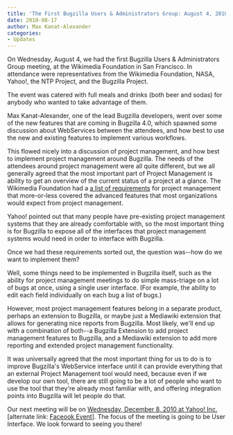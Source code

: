```yaml
---
title: 'The First Bugzilla Users & Administrators Group: August 4, 2010'
date: 2010-08-17
author: Max Kanat-Alexander
categories:
- Updates
---
```

On Wednesday, August 4, we had the first Bugzilla Users & Administrators
Group meeting, at the Wikimedia Foundation in San Francisco. In
attendance were representatives from the Wikimedia Foundation, NASA,
Yahoo\!, the NTP Project, and the Bugzilla Project.

The event was catered with full meals and drinks (both beer and sodas)
for anybody who wanted to take advantage of them.

Max Kanat-Alexander, one of the lead Bugzilla developers, went over some
of the new features that are coming in Bugzilla 4.0, which spawned some
discussion about WebServices between the attendees, and how best to use
the new and existing features to implement various workflows.

This flowed nicely into a discussion of project management, and how best
to implement project management around Bugzilla. The needs of the
attendees around project management were all quite different, but we all
generally agreed that the most important part of Project Management is
ability to get an overview of the current status of a project at a
glance. The Wikimedia Foundation had a [a list of
requirements](http://www.mediawiki.org/wiki/Tracker/PM_tool) for project
management that more-or-less covered the advanced features that most
organizations would expect from project management.

Yahoo\! pointed out that many people have pre-existing project
management systems that they are already comfortable with, so the most
important thing is for Bugzilla to expose all of the interfaces that
project management systems would need in order to interface with
Bugzilla.

Once we had these requirements sorted out, the question was--how do we
want to implement them?

Well, some things need to be implemented in Bugzilla itself, such as the
ability for project management meetings to do simple mass-triage on a
lot of bugs at once, using a single user interface. (For example, the
ability to edit each field individually on each bug a list of bugs.)

However, most project management features belong in a separate product,
perhaps an extension to Bugzilla, or maybe just a Mediawiki extension
that allows for generating nice reports from Bugzilla. Most likely,
we'll end up with a combination of both--a Bugzilla Extension to add
project management features to Bugzilla, and a Mediawiki extension to
add more reporting and extended project management functionality.

It was universally agreed that the most important thing for us to do is
to improve Bugzilla's WebService interface until it can provide
everything that an external Project Management tool would need, because
even if we develop our own tool, there are still going to be a lot of
people who want to use the tool that they're already most familiar with,
and offering integration points into Bugzilla will let people do that.

Our next meeting will be on [Wednesday, December 8, 2010 at Yahoo\!
Inc.](http://upcoming.yahoo.com/event/6629493/CA/Sunnyvale/Second-Quarterly-Bugzilla-Users-amp-Administrators-Group/Yahoo/?ps=5)
\[alternate link: [Faceook
Event](http://www.facebook.com/event.php?eid=153184864695898)\]. The
focus of the meeting is going to be User Interface. We look forward to
seeing you there\!
